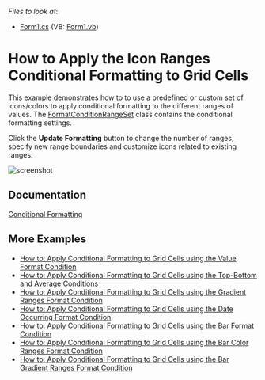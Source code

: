 <!-- default file list -->
*Files to look at*:

* [Form1.cs](./CS/Dashboard_ConditionalFormatting_Grid/Form1.cs) (VB: [Form1.vb](./VB/Dashboard_ConditionalFormatting_Grid/Form1.vb))
<!-- default file list end -->
# How to Apply the Icon Ranges Conditional Formatting to Grid Cells

This example demonstrates how to to use a predefined or custom set of icons/colors to apply conditional formatting to the different ranges of values. The [FormatConditionRangeSet](https://docs.devexpress.com/Dashboard/DevExpress.DashboardCommon.FormatConditionRangeSet) class contains the conditional formatting settings.

Click the **Update Formatting** button to change the number of ranges, specify new range boundaries and customize icons related to existing ranges.

![screenshot](/images/screenshot.png)

## Documentation

[Conditional Formatting](https://docs.devexpress.com/Dashboard/402204])

## More Examples

* [How to: Apply Conditional Formatting to Grid Cells using the Value Format Condition](https://github.com/DevExpress-Examples/how-to-apply-conditional-formatting-to-grid-cells-using-the-value-format-condition-t259897)
* [How to: Apply Conditional Formatting to Grid Cells using the Top-Bottom and Average Conditions](https://github.com/DevExpress-Examples/how-to-apply-conditional-formatting-to-grid-cells-using-the-top-bottom-average-conditions-t259930)
* [How to: Apply Conditional Formatting to Grid Cells using the Gradient Ranges Format Condition](https://github.com/DevExpress-Examples/how-to-apply-conditional-formatting-to-grid-cells-using-the-gradient-ranges-condition-t260005)
* [How to: Apply Conditional Formatting to Grid Cells using the Date Occurring Format Condition](https://github.com/DevExpress-Examples/how-to-apply-conditional-formatting-to-grid-cells-using-the-date-occurring-format-condition-t267749)
* [How to: Apply Conditional Formatting to Grid Cells using the Bar Format Condition](https://github.com/DevExpress-Examples/how-to-apply-conditional-formatting-to-grid-cells-using-the-bar-format-condition-t304315)
* [How to: Apply Conditional Formatting to Grid Cells using the Bar Color Ranges Format Condition](https://github.com/DevExpress-Examples/how-to-apply-conditional-formatting-to-grid-cells-using-the-bar-color-ranges-condition-t304349)
* [How to: Apply Conditional Formatting to Grid Cells using the Bar Gradient Ranges Format Condition](https://github.com/DevExpress-Examples/how-to-apply-conditional-formatting-to-grid-cells-using-the-bar-gradient-ranges-condition-t304367)
